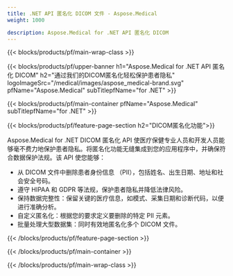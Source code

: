 ```yaml
---
title: .NET API 匿名化 DICOM 文件 - Aspose.Medical
weight: 1000

description: Aspose.Medical for .NET API 匿名化 DICOM 
---
```


{{< blocks/products/pf/main-wrap-class >}}

{{< blocks/products/pf/upper-banner h1="Aspose.Medical for .NET API 匿名化 DICOM" h2="通过我们的DICOM匿名化轻松保护患者隐私" logoImageSrc="/medical/images/aspose_medical-brand.svg" pfName="Aspose.Medical" subTitlepfName="for .NET" >}}

{{< blocks/products/pf/main-container pfName="Aspose.Medical" subTitlepfName="for .NET" >}}

{{< blocks/products/pf/feature-page-section h2="DICOM匿名化功能">}}

<p>Aspose.Medical for .NET DICOM 匿名化 API 使医疗保健专业人员和开发人员能够毫不费力地保护患者隐私。将匿名化功能无缝集成到您的应用程序中，并确保符合数据保护法规。该 API 使您能够：</p>

<ul>
<li>从 DICOM 文件中删除患者身份信息 （PII），包括姓名、出生日期、地址和社会安全号码。</li>
<li>遵守 HIPAA 和 GDPR 等法规，保护患者隐私并降低法律风险。</li>
<li>保持数据完整性：保留关键的医疗信息，如模式、采集日期和诊断代码，以便进行准确分析。</li>
<li>自定义匿名化：根据您的要求定义要删除的特定 PII 元素。</li>
<li>批量处理大型数据集：同时有效地匿名化多个 DICOM 文件。</li>
</ul>

{{< /blocks/products/pf/feature-page-section >}}

{{< /blocks/products/pf/main-container >}}

{{< /blocks/products/pf/main-wrap-class >}}